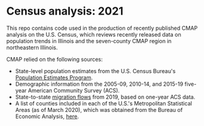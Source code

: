 # Census analysis: 2021

This repo contains code used in the production of recently published CMAP analysis on the U.S. Census, which reviews recently released data on population trends in Illinois and the seven-county CMAP region in northeastern Illinois.

CMAP relied on the following sources:
- State-level population estimates from the U.S. Census Bureau's [Population Estimates Program](https://www.census.gov/programs-surveys/popest.html).
- Demographic information from the 2005-09, 2010-14, and 2015-19 five-year American Community Survey (ACS).
- State-to-state [migration flows](https://www.census.gov/data/tables/time-series/demo/geographic-mobility/state-to-state-migration.html) from 2019, based on one-year ACS data.
- A list of counties included in each of the U.S.'s Metropolitan Statistical Areas (as of March 2020), which was obtained from the Bureau of Economic Analysis, [here](https://apps.bea.gov/regional/docs/msalist.cfm).

